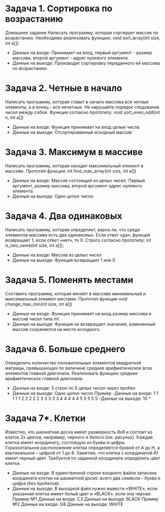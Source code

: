 # Задача 1. Сортировка по возрастанию
Домашнее задание
  Написать программу, которая сортирует массив по возрастанию. Необходимо реализовать функцию.
  void sort_array(int size, int a[])
  * Данные на входе: Принимает на вход, первый аргумент - размер массива, второй аргумент - адрес нулевого 
элемента.
  * Данные на выходе: Производит сортировку переданного ей массива по возрастанию. 
# Задача 2. Четные в начало
  Написать программу, которая ставит в начало массива все четные элементы, а в конец – все нечетные. Не 
  нарушайте порядок следования чисел между собой. Функция согласно прототипу:
  void sort_even_odd(int n, int a[])
  * Данные на входе: Функция принимает на вход целые числа 
  * Данные на выходе: Отсортированный исходный массив
 # Задача 3. Максимум в массиве
  Написать программу, которая находит максимальный элемент в массиве. 
  Прототип функции: int find_max_array(int size, int a[])
  * Данные на входе: Массив состоящий из целых чисел. Первый аргумент, размер массива, второй 
аргумент адрес нулевого элемента. 
  * Данные на выходе: Одно целое число
  # Задача 4. Два одинаковых
  Написать программу, которая определяет, верно ли, что среди элементов массива есть два одинаковых. 
  Если ответ «да», функция возвращает 1; если ответ «нет», то 0. Строго согласно прототипу:
  int is_two_same(int size, int a[]);
  * Данные на входе: Массив из целых чисел 
  * Данные на выходе: Функция возвращает 1 или 0
  # Задача 5. Поменять местами
  Составить программу, которая меняет в массиве минимальный и максимальный элемент местами. Прототип 
  функции
  void change_max_min(int size, int a[])
  * Данные на входе: Функция принимает на вход размер массива и массив чисел типа int 
  * Данные на выходе: Функция не возвращает значения, измененный массив сохраняется на месте 
исходного.
  # Задача 6. Больше среднего
  Определить количество положительных элементов квадратной матрицы, превышающих по величине 
  среднее арифметическое всех элементов главной диагонали. Реализовать функцию среднее 
  арифметическое главной диагонали. 
  * Данные на входе: 5 строк по 5 целых чисел через пробел 
  * Данные на выходе: Одно целое число
  Пример
  -Данные на входе: 
   1 1 1 1 1
   2 2 2 2 2 
   3 3 3 3 3
   4 4 4 4 4
   5 5 5 5 5
  -Данные на выходе: 10 *
  # Задача 7*. Клетки
  Известно, что шахматная доска имеет размерность 8х8 и состоит из клеток 2х цветов, например, черного и 
  белого (см. рисунок). Каждая клетка имеет координату, состоящую из буквы и цифры. Горизонтальное 
  расположение клетки определяется буквой от A до H, а вертикальное – цифрой от 1 до 8. Заметим, что 
  клетка с координатой А1 имеет черный цвет. Требуется по заданной координате определить цвет клетки.
  * Данные на входе: В единственной строке входного файла записана координата клетки на шахматной 
  доске: всего два символа – буква и цифра (без пробелов). 
  * Данные на выходе: В выходной файл нужно вывести «WHITE», если указанная клетка имеет белый 
  цвет и «BLACK», если она черная. 
  Пример №1
  Данные на входе: C3 
  Данные на выходе: BLACK 
  Пример №2
  Данные на входе: G8 
  Данные на выходе: WHITE
